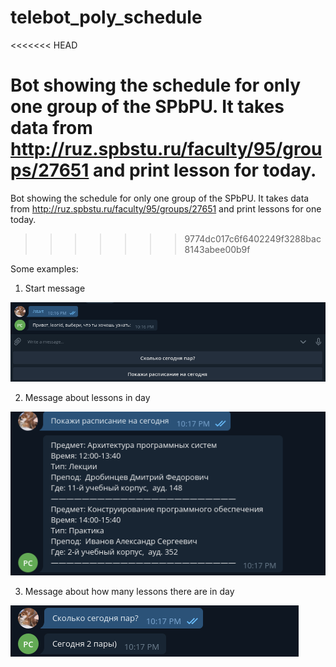 # telebot_poly_schedule
<<<<<<< HEAD

Bot showing the schedule for only one group of the SPbPU. It takes data from http://ruz.spbstu.ru/faculty/95/groups/27651 and print lesson for today.
=======
Bot showing the schedule for only one group of the SPbPU. It takes data from http://ruz.spbstu.ru/faculty/95/groups/27651 and print lessons for one today.
>>>>>>> 9774dc017c6f6402249f3288bac8143abee00b9f

Some examples:
1) Start message

![Start message](https://github.com/LeonidVolohov/telebot_poly_schedule/blob/master/screenshot/start_message.png)

2) Message about lessons in day

![Lessons](https://github.com/LeonidVolohov/telebot_poly_schedule/blob/master/screenshot/lessons.png)

3) Message about how many lessons there are in day

![Count lessons](https://github.com/LeonidVolohov/telebot_poly_schedule/blob/master/screenshot/count_lessons.png)
